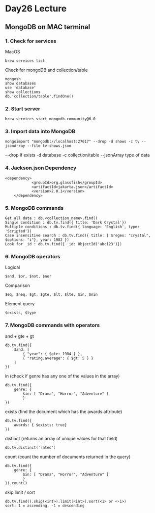 # Day26 Lecture

## MongoDB on MAC terminal
### 1. Check for services
MacOS
```
brew services list 
```
Check for mongoDB and collection/table
```
mongosh
show databases
use 'database'
show collections
db.'collection/table'.findOne()
```

### 2. Start server
```
brew services start mongodb-community@6.0
```

### 3. Import data into MongoDB
```
mongoimport "mongodb://localhost:27017" --drop -d shows -c tv --jsonArray --file tv-shows.json
```

--drop if exists
-d database
-c collection/table
--jsonArray type of data 

### 4. Jackson.json Dependency
```
<dependency> 
            <groupId>org.glassfish</groupId>
            <artifactId>jakarta.json</artifactId> 
            <version>2.0.1</version>
	</dependency>
```

### 5. MongoDB commands
```
Get all data : db.<collection_name>.find()
Single condition : db.tv.find({ title: 'Dark Crystal'})
Multiple conditions : db.tv.find({ language: 'English', type: 'Scripted'})
Case insensitive search : db.tv.find({ title: { $regex: "crystal", $options: "i"}, year: 1982 })
Look for _id : db.tv.find({ _id: ObjectId('abc123')})
```

### 6. MongoDB operators
Logical
```
$and, $or, $not, $nor
```
Comparison
```
$eq, $neq, $gt, $gte, $lt, $lte, $in, $nin
```
Element query
```
$exists, $type
```

### 7. MongoDB commands with operators
and + gte + gt
```
db.tv.find({
    $and: [
        { "year": { $gte: 1984 } },
        { "rating.average": { $gt: 5 } }
    ]
})
```
in (check if genre has any one of the values in the array)
```
db.tv.find({
    genre: {
        $in: [ "Drama", "Horror", "Adventure" ]
        }
})
```
exists (find the document which has the awards attribute)
```
db.tv.find({
    awards: { $exists: true}
})
```
distinct (returns an array of unique values for that field)
```
db.tv.distinct('rated')
```
count (count the number of documents returned in the query)
```
db.tv.find({
    genre: {
        $in: [ "Drama", "Horror", "Adventure" ]
        }
}).count()
```
skip limit / sort
```
db.tv.find().skip(<int>).limit(<int>).sort(<1> or <-1>)
sort: 1 = ascending, -1 = descending
```